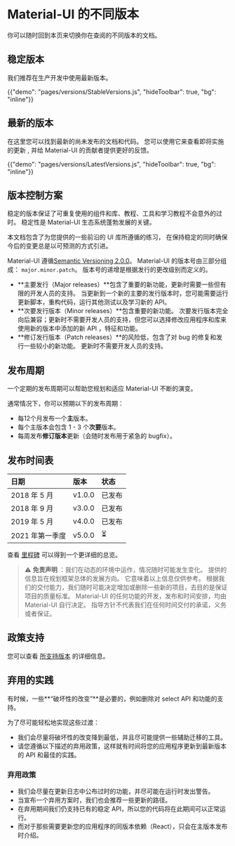 # Material-UI 的不同版本

<p class="description">你可以随时回到本页来切换你在查阅的不同版本的文档。</p>

## 稳定版本

我们推荐在生产开发中使用最新版本。

{{"demo": "pages/versions/StableVersions.js", "hideToolbar": true, "bg": "inline"}}

## 最新的版本

在这里您可以找到最新的尚未发布的文档和代码。 您可以使用它来查看即将实施的更新 , 并给 Material-UI 的贡献者提供更好的反馈。

{{"demo": "pages/versions/LatestVersions.js", "hideToolbar": true, "bg": "inline"}}

## 版本控制方案

稳定的版本保证了可重复使用的组件和库、教程、工具和学习教程不会意外的过时。 稳定性是 Material-UI 生态系统蓬勃发展的关键。

本文档包含了为您提供的一些前沿的 UI 库所遵循的练习， 在保持稳定的同时确保今后的变更总是以可预测的方式引进。

Material-UI 遵循[Semantic Versioning 2.0.0](https://semver.org/)。 Material-UI 的版本号由三部分组成： `major.minor.patch`。 版本号的递增是根据发行的更改级别而定义的。

- **主要发行（Major releases）**包含了重要的新功能，更新时需要一些但有限的开发人员的支持。 当更新到一个新的主要的发行版本时，您可能需要运行更新脚本，重构代码，运行其他测试以及学习新的 API。
- **次要发行版本（Minor releases）**包含重要的新功能。 次要发行版本完全向后兼容；更新时不需要开发人员的支持，但您可以选择修改应用程序和库来使用新的版本中添加的新 API ，特征和功能。
- **修订发行版本（Patch releases）**的风险低，包含了对 bug 的修复和发行一些较小的新功能。 更新时不需要开发人员的支持。

## 发布周期

一个定期的发布周期可以帮助您规划和适应 Material-UI 不断的演变。

通常情况下，你可以预期以下的发布周期：

- 每12个月发布一个**主**版本。
- 每个主版本会包含 1 - 3 个**次要**版本。
- 每周发布**修订版本**更新（会随时发布用于紧急的 bugfix）。

## 发布时间表

| 日期         | 版本     | 状态  |
|:---------- |:------ |:--- |
| 2018 年 5 月 | v1.0.0 | 已发布 |
| 2018 年 9 月 | v3.0.0 | 已发布 |
| 2019 年 5 月 | v4.0.0 | 已发布 |
| 2021 年第一季度 | v5.0.0 | ⏳   |


查看 [里程碑](https://github.com/mui-org/material-ui/milestones) 可以得到一个更详细的总览。

> ⚠️ **免责声明** ：我们在动态的环境中运作，情况随时可能发生变化。 提供的信息旨在规划框架总体的发展方向。 它意味着以上信息仅供参考。 根据我们的交付能力，我们随时可能决定增加或删除一些新的项目，去目的是保证项目的质量标准。 Material-UI 的任何功能的开发，发布和时间安排，均由 Material-UI 自行决定。 指导方针不代表我们在任何时间交付的承诺，义务或者保证。

## 政策支持

您可以查看 [所支持版本](/getting-started/support/#supported-versions) 的详细信息。

## 弃用的实践

有时候，一些**“破坏性的改变”**是必要的，例如删除对 select API 和功能的支持。

为了尽可能轻松地实现这些过渡：

- 我们会尽量将破坏性的改变降到最低，并且尽可能提供一些辅助迁移的工具。
- 请您遵循以下描述的弃用政策，这样就有时间将您的应用程序更新到最新版本的 API 和最佳的实践。

### 弃用政策

- 我们会尽量在更新日志中公布过时的功能，并尽可能在运行时发出警告。
- 当宣布一个弃用方案时，我们也会推荐一些更新的路径。
- 在弃用期间我们仍支持已有的稳定 API，所以您的代码将在此期间可以正常运行。
- 而对于那些需要更新您的应用程序的同版本依赖（React），只会在主版本发布时介绍。